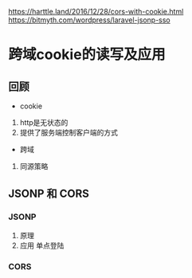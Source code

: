 https://harttle.land/2016/12/28/cors-with-cookie.html
https://bitmyth.com/wordpress/laravel-jsonp-sso
# 跨域cookie的读写及应用

## 回顾

* cookie
1. http是无状态的
2. 提供了服务端控制客户端的方式

* 跨域

1. 同源策略
## JSONP 和 CORS
### JSONP
1. 原理
2. 应用
单点登陆
### CORS